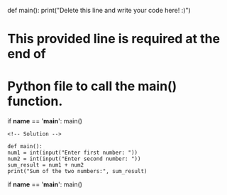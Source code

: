 <!-- Problem Statement
Write a program which asks the user what their favorite animal is, and then always responds with "My favorite animal is also ___!" (the blank should be filled in with the user-inputted animal, of course).

Here's a sample run of the program (user input is in bold italics - note the space between the prompt and the user input!):

What's your favorite animal? cow

My favorite animal is also cow!

Starter Code -->

def main():
    print("Delete this line and write your code here! :)")


# This provided line is required at the end of
# Python file to call the main() function.
if __name__ == '__main__':
    main()

    <!-- Solution -->

    def main():
    num1 = int(input("Enter first number: "))  
    num2 = int(input("Enter second number: "))  
    sum_result = num1 + num2  
    print("Sum of the two numbers:", sum_result)

if __name__ == '__main__':
    main()
